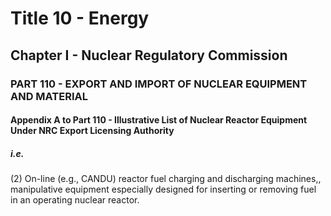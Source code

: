 
# Title 10 - Energy
## Chapter I - Nuclear Regulatory Commission
### PART 110 - EXPORT AND IMPORT OF NUCLEAR EQUIPMENT AND MATERIAL
#### Appendix A to Part 110 - Illustrative List of Nuclear Reactor Equipment Under NRC Export Licensing Authority
##### i.e.

(2) On-line (e.g., CANDU) reactor fuel charging and discharging machines,, manipulative equipment especially designed for inserting or removing fuel in an operating nuclear reactor.
